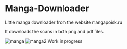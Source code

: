 # Manga-Downloader
Little manga downloader from the website mangapoisk.ru

It downloads the scans in both png and pdf files.

![manga](https://github.com/burger4d/Manga-Downloader/assets/104983707/c81b6d29-ef4e-4ee7-bea4-a98ddf50c1a4)
![manga2](https://github.com/burger4d/Manga-Downloader/assets/104983707/b6d63a9d-36df-44a8-9abc-53b14d26b8ed)
Work in progress
